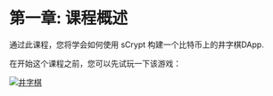 # 第一章: 课程概述

通过此课程，您将学会如何使用 sCrypt 构建一个比特币上的井字棋DApp.

在开始这个课程之前，您可以先试玩一下该游戏：

[![井字棋](https://img.youtube.com/vi/_7otVKxSGH8/0.jpg)](https://www.youtube.com/watch?v=_7otVKxSGH8&feature=youtu.be)